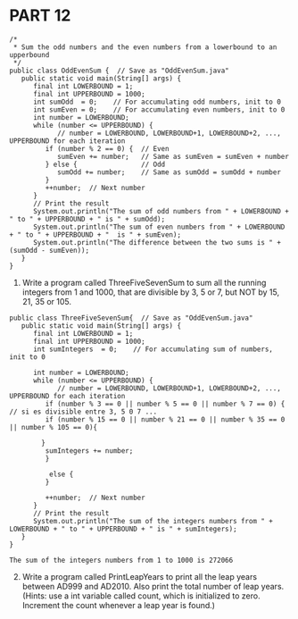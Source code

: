 # PART 12
```javascript=
/*
 * Sum the odd numbers and the even numbers from a lowerbound to an upperbound
 */
public class OddEvenSum {  // Save as "OddEvenSum.java"
   public static void main(String[] args) {
      final int LOWERBOUND = 1;
      final int UPPERBOUND = 1000;
      int sumOdd  = 0;    // For accumulating odd numbers, init to 0
      int sumEven = 0;    // For accumulating even numbers, init to 0
      int number = LOWERBOUND;
      while (number <= UPPERBOUND) {
            // number = LOWERBOUND, LOWERBOUND+1, LOWERBOUND+2, ..., UPPERBOUND for each iteration
         if (number % 2 == 0) {  // Even
            sumEven += number;   // Same as sumEven = sumEven + number
         } else {                // Odd
            sumOdd += number;    // Same as sumOdd = sumOdd + number
         }
         ++number;  // Next number
      } 
      // Print the result
      System.out.println("The sum of odd numbers from " + LOWERBOUND + " to " + UPPERBOUND + " is " + sumOdd);
      System.out.println("The sum of even numbers from " + LOWERBOUND + " to " + UPPERBOUND + "  is " + sumEven);
      System.out.println("The difference between the two sums is " + (sumOdd - sumEven));
   }
}
```
1. Write a program called ThreeFiveSevenSum to sum all the running integers from 1 and 1000, that are divisible by 3, 5 or 7, but NOT by 15, 21, 35 or 105.

```javascript=
public class ThreeFiveSevenSum{  // Save as "OddEvenSum.java"
   public static void main(String[] args) {
      final int LOWERBOUND = 1;
      final int UPPERBOUND = 1000;
      int sumIntegers  = 0;    // For accumulating sum of numbers, init to 0

      int number = LOWERBOUND;
      while (number <= UPPERBOUND) {
            // number = LOWERBOUND, LOWERBOUND+1, LOWERBOUND+2, ..., UPPERBOUND for each iteration
         if (number % 3 == 0 || number % 5 == 0 || number % 7 == 0) {  // si es divisible entre 3, 5 0 7 ...
         if (number % 15 == 0 || number % 21 == 0 || number % 35 == 0 || number % 105 == 0){
             
        }
         sumIntegers += number;    
         }
          
          else {               
         }
          
         ++number;  // Next number
      } 
      // Print the result
      System.out.println("The sum of the integers numbers from " + LOWERBOUND + " to " + UPPERBOUND + " is " + sumIntegers);
   }
}
```
``The sum of the integers numbers from 1 to 1000 is 272066``

2. Write a program called PrintLeapYears to print all the leap years between AD999 and AD2010. Also print the total number of leap years. (Hints: use a int variable called count, which is initialized to zero. Increment the count whenever a leap year is found.) 
